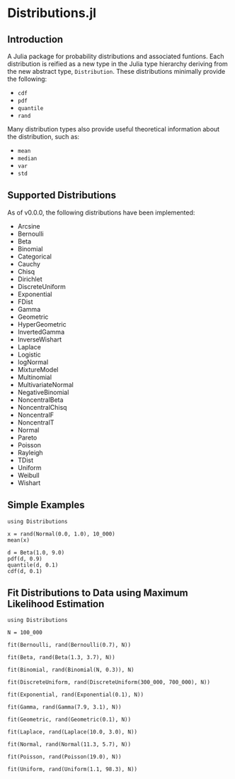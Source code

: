 Distributions.jl
================

## Introduction

A Julia package for probability distributions and associated funtions. Each distribution is reified as a new type in the Julia type hierarchy deriving from the new abstract type, `Distribution`. These distributions minimally provide the following:

* `cdf`
* `pdf`
* `quantile`
* `rand`

Many distribution types also provide useful theoretical information about the distribution, such as:

* `mean`
* `median`
* `var`
* `std`

## Supported Distributions

As of v0.0.0, the following distributions have been implemented:

* Arcsine
* Bernoulli
* Beta
* Binomial
* Categorical
* Cauchy
* Chisq
* Dirichlet
* DiscreteUniform
* Exponential
* FDist
* Gamma
* Geometric
* HyperGeometric
* InvertedGamma
* InverseWishart
* Laplace
* Logistic
* logNormal
* MixtureModel
* Multinomial
* MultivariateNormal
* NegativeBinomial
* NoncentralBeta
* NoncentralChisq
* NoncentralF
* NoncentralT
* Normal
* Pareto
* Poisson
* Rayleigh
* TDist
* Uniform
* Weibull
* Wishart

## Simple Examples

    using Distributions

    x = rand(Normal(0.0, 1.0), 10_000)
    mean(x)

    d = Beta(1.0, 9.0)
    pdf(d, 0.9)
    quantile(d, 0.1)
    cdf(d, 0.1)

## Fit Distributions to Data using Maximum Likelihood Estimation

	using Distributions

    N = 100_000

    fit(Bernoulli, rand(Bernoulli(0.7), N))

    fit(Beta, rand(Beta(1.3, 3.7), N))

    fit(Binomial, rand(Binomial(N, 0.3)), N)

    fit(DiscreteUniform, rand(DiscreteUniform(300_000, 700_000), N))

    fit(Exponential, rand(Exponential(0.1), N))

    fit(Gamma, rand(Gamma(7.9, 3.1), N))

    fit(Geometric, rand(Geometric(0.1), N))

    fit(Laplace, rand(Laplace(10.0, 3.0), N))

    fit(Normal, rand(Normal(11.3, 5.7), N))

    fit(Poisson, rand(Poisson(19.0), N))

    fit(Uniform, rand(Uniform(1.1, 98.3), N))
